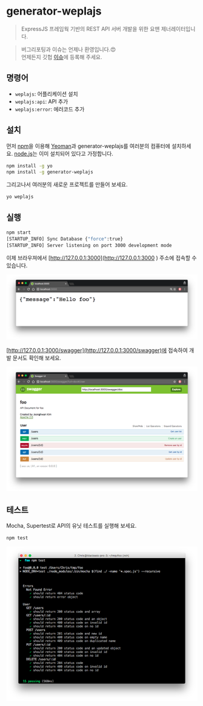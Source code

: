 # generator-weplajs

> ExpressJS 프레임웍 기반의 REST API 서버 개발을 위한 요맨 제너레이터입니다.

> 버그리포팅과 이슈는 언제나 환영입니다.😍  
언제든지 깃헙 [이슈](https://github.com/WePlanet/generator-weplajs/issues/new)에 
등록해 주세요.

## 명령어

* `weplajs`: 어플리케이션 설치
* `weplajs:api`: API 추가 
* `weplajs:error`: 에러코드 추가 


## 설치

먼저 [npm](https://www.npmjs.com/)을 이용해 [Yeoman](http://yeoman.io)과 
generator-weplajs를 여러분의 컴퓨터에 설치하세요. 
[node.js](http://nodejs.org/)는 이미 설치되어 있다고 가정합니다.

```bash
npm install -g yo
npm install -g generator-weplajs
```

그리고나서 여러분의 새로운 프로젝트를 만들어 보세요.

```bash
yo weplajs
```

## 실행

```bash
npm start
[STARTUP_INFO] Sync Database {"force":true}
[STARTUP_INFO] Server listening on port 3000 development mode
```

이제 브라우져에서 [http://127.0.0.1:3000](http://127.0.0.1:3000 ) 주소에 접속할 
수 있습니다.

![](imgs/index-page.png)

[http://127.0.0.1:3000/swagger](http://127.0.0.1:3000/swagger)에 접속하여 개발 
문서도 확인해 보세요.

![](imgs/swagger.png)


## 테스트

Mocha, Supertest로 API의 유닛 테스트를 실행해 보세요.

```bash
npm test
```

![](imgs/test-results.png)
